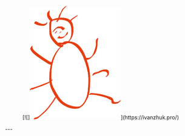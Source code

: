<p align="center">
[![]<img src="source/logo.svg"  alt="Ivan Zhuk" height="300"/>](https://ivanzhuk.pro/)
</p>
---

